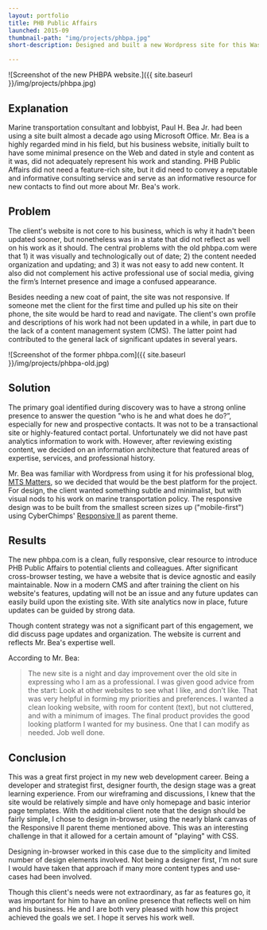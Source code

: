```yaml
---
layout: portfolio
title: PHB Public Affairs
launched: 2015-09
thumbnail-path: "img/projects/phbpa.jpg"
short-description: Designed and built a new Wordpress site for this Washington, DC policy consultant. Launched May 18, 2015.

---
```


![Screenshot of the new PHBPA website.]({{ site.baseurl }}/img/projects/phbpa.jpg)

## Explanation

Marine transportation consultant and lobbyist, Paul H. Bea Jr. had been using a site built almost a decade ago using Microsoft Office. Mr. Bea is a highly regarded mind in his field, but his business website, initially built to have some minimal presence on the Web and dated in style and content as it was, did not adequately represent his work and standing. PHB Public Affairs did not need a feature-rich site, but it did need to convey a reputable and informative consulting service and serve as an informative resource for new contacts to find out more about Mr. Bea's work.

## Problem

The client's website is not core to his business, which is why it hadn't been updated sooner, but nonetheless was in a state that did not reflect as well on his work as it should. The central problems with the old phbpa.com were that 1) it was visually and technologically out of date; 2) the content needed organization and updating; and 3) it was not easy to add new content. It also did not complement his active professional use of social media, giving the firm’s Internet presence and image a confused appearance.

Besides needing a new coat of paint, the site was not responsive. If someone met the client for the first time and pulled up his site on their phone, the site would be hard to read and navigate. The client's own profile and descriptions of his work had not been updated in a while, in part due to the lack of a content management system (CMS). The latter point had contributed to the general lack of significant updates in several years.

![Screenshot of the former phbpa.com]({{ site.baseurl }}/img/projects/phbpa-old.jpg)

## Solution

The primary goal identified during discovery was to have a strong online presence to answer the question "who is he and what does he do?”, especially for new and prospective contacts. It was not to be a transactional site or highly-featured contact portal. Unfortunately we did not have past analytics information to work with. However, after reviewing existing content, we decided on an information architecture that featured areas of expertise, services, and professional history.

Mr. Bea was familiar with Wordpress from using it for his professional blog, [MTS Matters](http://mtsmatters.com), so we decided that would be the best platform for the project. For design, the client wanted something subtle and minimalist, but with visual nods to his work on marine transportation policy. The responsive design was to be built from the smallest screen sizes up ("mobile-first") using CyberChimps' [Responsive II](http://cyberchimps.com/responsive-ii/) as parent theme.

## Results

The new phbpa.com is a clean, fully responsive, clear resource to introduce PHB Public Affairs to potential clients and colleagues. After significant cross-browser testing, we have a website that is device agnostic and easily maintainable. Now in a modern CMS and after training the client on his website's features, updating will not be an issue and any future updates can easily build upon the existing site. With site analytics now in place, future updates can be guided by strong data.

Though content strategy was not a significant part of this engagement, we did discuss page updates and organization. The website is current and reflects Mr. Bea's expertise well.

According to Mr. Bea:

> The new site is a night and day improvement over the old site in expressing who I am as a professional. I was given good advice from the start: Look at other websites to see what I like, and don’t like. That was very helpful in forming my priorities and preferences. I wanted a clean looking website, with room for content (text), but not cluttered, and with a minimum of images. The final product provides the good looking platform I wanted for my business. One that I can modify as needed. Job well done.

## Conclusion

This was a great first project in my new web development career. Being a developer and strategist first, designer fourth, the design stage was a great learning experience. From our wireframing and discussions, I knew that the site would be relatively simple and have only homepage and basic interior page templates. With the additional client note that the design should be fairly simple, I chose to design in-browser, using the nearly blank canvas of the Responsive II parent theme mentioned above. This was an interesting challenge in that it allowed for a certain amount of "playing" with CSS.

Designing in-browser worked in this case due to the simplicity and limited number of design elements involved. Not being a designer first, I'm not sure I would have taken that approach if many more content types and use-cases had been involved.

Though this client's needs were not extraordinary, as far as features go, it was important for him to have an online presence that reflects well on him and his business. He and I are both very pleased with how this project achieved the goals we set. I hope it serves his work well.
